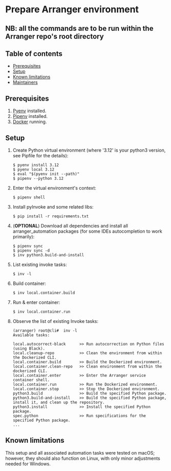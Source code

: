 # Prepare Arranger environment

## NB: all the commands are to be run within the Arranger repo's root directory

## Table of contents

* [Prerequisites](#prerequisites)
* [Setup](#setup)
* [Known limitations](#known-limitations)
* [Maintainers](#maintainers)

## Prerequisites <div id='prerequisites'/>

1. [Pyenv](https://github.com/pyenv/pyenv) installed.
2. [Pipenv](https://pypi.org/project/pipenv/) installed.
3. [Docker](https://www.docker.com) running.

## Setup <div id='setup'/>


1. Create Python virtual environment (where '3.12' is your python3 version, see Pipfile for the details):

   ```shell
   $ pyenv install 3.12
   $ pyenv local 3.12
   $ eval "$(pyenv init --path)"
   $ pipenv --python 3.12
   ```

2. Enter the virtual environment's context:

   ```shell
   $ pipenv shell
   ```

3. Install pyInvoke and some related libs:
   ```shell
   $ pip install -r requirements.txt
   ```
4. (**OPTIONAL**) Download all dependencies and install all arranger_automation packages (for some IDEs autocompletion
   to
   work
   primarily):
   ```shell
   $ pipenv sync
   $ pipenv sync -d
   $ inv python3.build-and-install
   ```
5. List existing invoke tasks:
   ```shell
   $ inv -l
   ```
6. Build container:
   ```shell
   $ inv local.container.build
   ```
7. Run & enter container:
   ```shell
   $ inv local.container.run
   ```
8. Observe the list of existing Invoke tasks:

   ```shell
   (arranger) root@cli#  inv -l
   Available tasks:

   local.autocorrect-black      >> Run autocorrection on Python files (using Black).
   local.cleanup-repo           >> Clean the environment from within the Dockerized CLI.
   local.container.build        >> Build the Dockerized environment.
   local.container.clean-repo   >> Clean environment from within the dockerized CLI.
   local.container.enter        >> Enter the Arranger service container shell.
   local.container.run          >> Run the Dockerized environment.
   local.container.stop         >> Stop the Dockerized environment.
   python3.build                >> Build the specified Python package.
   python3.build-and-install    >> Build the specified Python package, install it, and clean up the repository.
   python3.install              >> Install the specified Python package.
   spec.python                  >> Run specifications for the specified Python package.
   ...
   ```

## Known limitations <div id='known-limitations'/>

This setup and all associated automation tasks were tested on macOS; however, they should also function on Linux, with
only minor adjustments needed for Windows.

